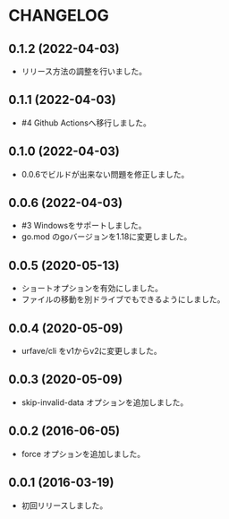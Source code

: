 # CHANGELOG

## 0.1.2 (2022-04-03)

- リリース方法の調整を行いました。 
 
## 0.1.1 (2022-04-03)

- #4 Github Actionsへ移行しました。

## 0.1.0 (2022-04-03)

- 0.0.6でビルドが出来ない問題を修正しました。

## 0.0.6 (2022-04-03)

- #3 Windowsをサポートしました。
- go.mod のgoバージョンを1.18に変更しました。

## 0.0.5 (2020-05-13)

- ショートオプションを有効にしました。 
- ファイルの移動を別ドライブでもできるようにしました。

## 0.0.4 (2020-05-09)
 
- urfave/cli をv1からv2に変更しました。

## 0.0.3 (2020-05-09)

- skip-invalid-data オプションを追加しました。

## 0.0.2 (2016-06-05)

- force オプションを追加しました。

## 0.0.1 (2016-03-19)

- 初回リリースしました。